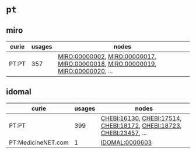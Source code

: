 # `pt`

## miro

| curie   |   usages | nodes                                                                                                                                                                                                                                                                                                                          |
|---------|----------|--------------------------------------------------------------------------------------------------------------------------------------------------------------------------------------------------------------------------------------------------------------------------------------------------------------------------------|
| PT:PT   |      357 | [MIRO:00000002](http://purl.obolibrary.org/obo/MIRO_00000002), [MIRO:00000017](http://purl.obolibrary.org/obo/MIRO_00000017), [MIRO:00000018](http://purl.obolibrary.org/obo/MIRO_00000018), [MIRO:00000019](http://purl.obolibrary.org/obo/MIRO_00000019), [MIRO:00000020](http://purl.obolibrary.org/obo/MIRO_00000020), ... |

## idomal

| curie              |   usages | nodes                                                                                                                                                                                                                                                                                                      |
|--------------------|----------|------------------------------------------------------------------------------------------------------------------------------------------------------------------------------------------------------------------------------------------------------------------------------------------------------------|
| PT:PT              |      399 | [CHEBI:16130](http://purl.obolibrary.org/obo/CHEBI_16130), [CHEBI:17514](http://purl.obolibrary.org/obo/CHEBI_17514), [CHEBI:18172](http://purl.obolibrary.org/obo/CHEBI_18172), [CHEBI:18723](http://purl.obolibrary.org/obo/CHEBI_18723), [CHEBI:23457](http://purl.obolibrary.org/obo/CHEBI_23457), ... |
| PT:MedicineNET.com |        1 | [IDOMAL:0000603](http://purl.obolibrary.org/obo/IDOMAL_0000603)                                                                                                                                                                                                                                            |

